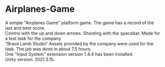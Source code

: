# Airplanes-Game
A simple "Airplanes Game" platform game. The game has a record of the last and best score. <br/>
Control with the up and down arrows. Shooting with the spacebar. Made for a test task for the company <br/> 
"Brave Lamb Studio" Assets provided by the company were used for the task. The job was done in about 7.5 hours. <br/> 
One "Input System" extension version 1.4.4 has been installed.  <br/> 
Unity version: 2021.3.15. <br/> 
